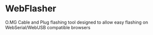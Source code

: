 # WebFlasher
O.MG Cable and Plug flashing tool designed to allow easy flashing on WebSerial/WebUSB compatible browsers

